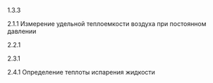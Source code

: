 1.3.3 

2.1.1 Измерение удельной теплоемкости воздуха при постоянном давлении

2.2.1

2.3.1

2.4.1 Определение теплоты испарения жидкости
